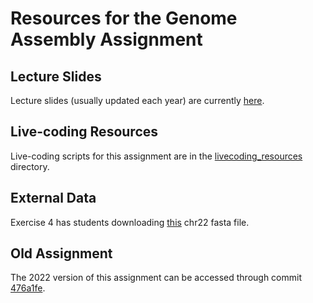 # Resources for the Genome Assembly Assignment

## Lecture Slides

Lecture slides (usually updated each year) are currently [here](https://www.dropbox.com/scl/fi/xpu9jwqlqdgbdv5b8kwv3/2023.09.21.QBLab.GenomeSequencing.pptx?rlkey=65wan8x0kywpm99b1ehgp0mi0&dl=0).

## Live-coding Resources

Live-coding scripts for this assignment are in the [livecoding_resources](https://github.com/bxlab/cmdb-quantbio/tree/main/assignments/lab/genome_assembly/livecoding_resources) directory.

## External Data

Exercise 4 has students downloading [this](https://schatz-lab.org/appliedgenomics2023/assignments/assignment1/chr22.fa.gz) chr22 fasta file.

## Old Assignment

The 2022 version of this assignment can be accessed through commit [476a1fe](https://github.com/bxlab/cmdb-quantbio/tree/476a1fe).
